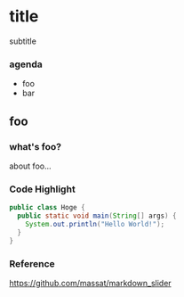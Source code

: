title
=====

subtitle

### agenda

* foo
* bar

foo
---

### what's foo?

about foo...

### Code Highlight

```java
public class Hoge {
  public static void main(String[] args) {
    System.out.println("Hello World!");
  }
}
```

### Reference

https://github.com/massat/markdown_slider
